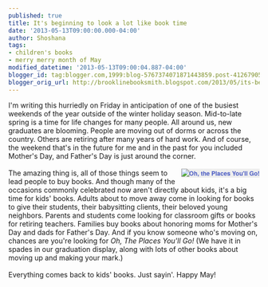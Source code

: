 ```yaml
---
published: true
title: It's beginning to look a lot like book time
date: '2013-05-13T09:00:00.000-04:00'
author: Shoshana
tags:
- children's books
- merry merry month of May
modified_datetime: '2013-05-13T09:00:04.887-04:00'
blogger_id: tag:blogger.com,1999:blog-5767374071871443859.post-4126790542846660111
blogger_orig_url: http://brooklinebooksmith.blogspot.com/2013/05/its-beginning-to-look-lot-like-book-time.html
---
```


I'm writing this hurriedly on Friday in anticipation of one of the busiest weekends of the year outside of the winter holiday season. Mid-to-late spring is a time for life changes for many people. All around us, new graduates are blooming. People are moving out of dorms or across the country. Others are retiring after many years of hard work. And of course, the weekend that's in the future for me and in the past for you included Mother's Day, and Father's Day is just around the corner.<br /><br /><a href="http://www.brooklinebooksmith-shop.com/book/v/9780679805274" style="background-color: #eeeeee; clear: right; color: #4b5cc3; float: right; font-family: 'Helvetica neue', Helvetica, Arial, Verdana, sans-serif; font-size: 12px; font-weight: bold; line-height: 18px; margin-bottom: 1em; margin-left: 1em; text-align: center; text-decoration: none;"><img src="http://images.booksense.com/images/books/274/805/FC9780679805274.JPG" style="border: 0px;" title="Oh, the Places You'll Go!" /></a>The amazing thing is, all of those things seem to lead people to buy books. And though many of the occasions commonly celebrated now aren't directly about kids, it's a big time for kids' books. Adults about to move away come in looking for books to give their students, their babysitting clients, their beloved young neighbors. Parents and students come looking for classroom gifts or books for retiring teachers. Families buy books about honoring moms for Mother's Day and dads for Father's Day. And if you know someone who's moving on, chances are you're looking for <i>Oh, The Places You'll Go!</i>&nbsp;(We have it in spades in our graduation display, along with lots of other books about moving up and making your mark.)<br /><br />Everything comes back to kids' books. Just sayin'. Happy May!<br /><br /><br />